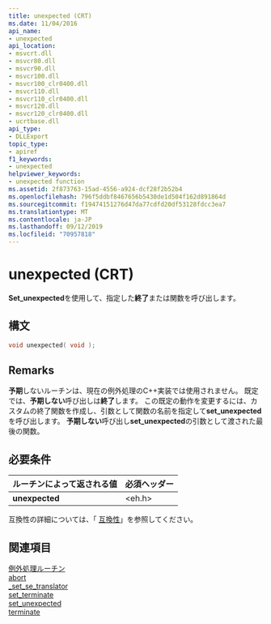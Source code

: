 ```yaml
---
title: unexpected (CRT)
ms.date: 11/04/2016
api_name:
- unexpected
api_location:
- msvcrt.dll
- msvcr80.dll
- msvcr90.dll
- msvcr100.dll
- msvcr100_clr0400.dll
- msvcr110.dll
- msvcr110_clr0400.dll
- msvcr120.dll
- msvcr120_clr0400.dll
- ucrtbase.dll
api_type:
- DLLExport
topic_type:
- apiref
f1_keywords:
- unexpected
helpviewer_keywords:
- unexpected function
ms.assetid: 2f873763-15ad-4556-a924-dcf28f2b52b4
ms.openlocfilehash: 796f5ddbf8467656b5430de1d504f162d891864d
ms.sourcegitcommit: f19474151276d47da77cdfd20df53128fdcc3ea7
ms.translationtype: MT
ms.contentlocale: ja-JP
ms.lasthandoff: 09/12/2019
ms.locfileid: "70957818"
---
```

# <a name="unexpected-crt"></a>unexpected (CRT)

**Set_unexpected**を使用して、指定した**終了**または関数を呼び出します。

## <a name="syntax"></a>構文

```C
void unexpected( void );
```

## <a name="remarks"></a>Remarks

**予期**しないルーチンは、現在の例外処理のC++実装では使用されません。 既定では、**予期しない**呼び出しは**終了**します。 この既定の動作を変更するには、カスタムの終了関数を作成し、引数として関数の名前を指定して**set_unexpected**を呼び出します。 **予期しない**呼び出し**set_unexpected**の引数として渡された最後の関数。

## <a name="requirements"></a>必要条件

|ルーチンによって返される値|必須ヘッダー|
|-------------|---------------------|
|**unexpected**|\<eh.h>|

互換性の詳細については、「 [互換性](../../c-runtime-library/compatibility.md)」を参照してください。

## <a name="see-also"></a>関連項目

[例外処理ルーチン](../../c-runtime-library/exception-handling-routines.md)<br/>
[abort](abort.md)<br/>
[_set_se_translator](set-se-translator.md)<br/>
[set_terminate](set-terminate-crt.md)<br/>
[set_unexpected](set-unexpected-crt.md)<br/>
[terminate](terminate-crt.md)<br/>

